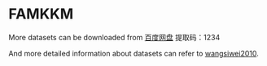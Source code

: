# FAMKKM

More datasets can be downloaded from <a href=https://pan.baidu.com/s/1SeQgryGWF1tcX-MyiOiopQ>百度网盘</a> 提取码：1234

And more detailed information about datasets can refer to <a href=https://github.com/wangsiwei2010/awesome-multi-view-clustering#jump22>wangsiwei2010</a>.
